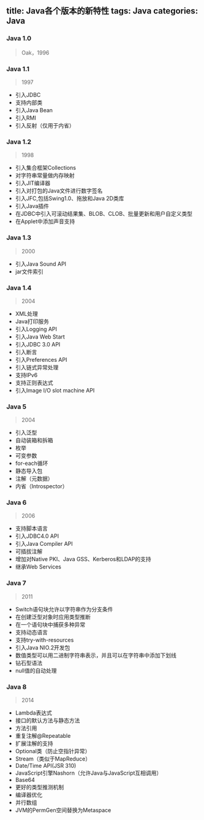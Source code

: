 title: Java各个版本的新特性
tags: Java
categories: Java
---

### Java 1.0 ###
> Oak，1996

### Java 1.1 ###
> 1997

* 引入JDBC
* 支持内部类
* 引入Java Bean
* 引入RMI
* 引入反射（仅用于内省）

### Java 1.2 ###
> 1998

* 引入集合框架Collections
* 对字符串常量做内存映射
* 引入JIT编译器
* 引入对打包的Java文件进行数字签名
* 引入JFC,包括Swing1.0、拖放和Java 2D类库
* 引入Java插件
* 在JDBC中引入可滚动结果集、BLOB、CLOB、批量更新和用户自定义类型
* 在Applet中添加声音支持

### Java 1.3 ###
> 2000

* 引入Java Sound API
* jar文件索引

### Java 1.4 ###
> 2004

* XML处理
* Java打印服务
* 引入Logging API
* 引入Java Web Start
* 引入JDBC 3.0 API
* 引入断言
* 引入Preferences API
* 引入链式异常处理
* 支持IPv6
* 支持正则表达式
* 引入Image I/O slot machine API

### Java 5 ###
> 2004

* 引入泛型
* 自动装箱和拆箱
* 枚举
* 可变参数
* for-each循环
* 静态导入包
* 注解（元数据）
* 内省（Introspector）

### Java 6 ###
> 2006

* 支持脚本语言
* 引入JDBC4.0 API
* 引入Java Compiler API
* 可插拔注解
* 增加对Native PKI、Java GSS、Kerberos和LDAP的支持
* 继承Web Services

### Java 7 ###
> 2011

* Switch语句块允许以字符串作为分支条件
* 在创建泛型对象时应用类型推断
* 在一个语句块中捕获多种异常
* 支持动态语言
* 支持try-with-resources
* 引入Java NIO.2开发包
* 数值类型可以用二进制字符串表示，并且可以在字符串中添加下划线
* 钻石型语法
* null值的自动处理

### Java 8 ###
> 2014

* Lambda表达式
* 接口的默认方法与静态方法
* 方法引用
* 重复注解@Repeatable
* 扩展注解的支持
* Optional类（防止空指针异常）
* Stream（类似于MapReduce）
* Date/Time API(JSR 310) 
* JavaScript引擎Nashorn（允许Java与JavaScript互相调用）
* Base64
* 更好的类型推测机制
* 编译器优化
* 并行数组
* JVM的PermGen空间替换为Metaspace
